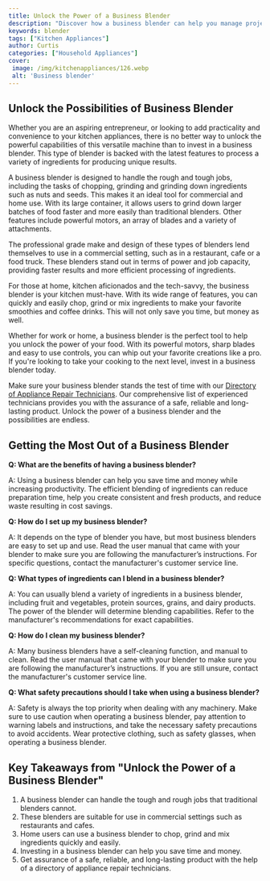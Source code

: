 ```yaml
---
title: Unlock the Power of a Business Blender
description: "Discover how a business blender can help you manage project complexity stay organized and make effective decisions Find out why using a business blender is the key to unlocking better results for your business"
keywords: blender
tags: ["Kitchen Appliances"]
author: Curtis
categories: ["Household Appliances"]
cover: 
 image: /img/kitchenappliances/126.webp
 alt: 'Business blender'
---
```

## Unlock the Possibilities of Business Blender 

Whether you are an aspiring entrepreneur, or looking to add practicality and convenience to your kitchen appliances, there is no better way to unlock the powerful capabilities of this versatile machine than to invest in a business blender. This type of blender is backed with the latest features to process a variety of ingredients for producing unique results. 

A business blender is designed to handle the rough and tough jobs, including the tasks of chopping, grinding and grinding down ingredients such as nuts and seeds. This makes it an ideal tool for commercial and home use. With its large container, it allows users to grind down larger batches of food faster and more easily than traditional blenders. Other features include powerful motors, an array of blades and a variety of attachments.

The professional grade make and design of these types of blenders lend themselves to use in a commercial setting, such as in a restaurant, cafe or a food truck. These blenders stand out in terms of power and job capacity, providing faster results and more efficient processing of ingredients. 

For those at home, kitchen aficionados and the tech-savvy, the business blender is your kitchen must-have. With its wide range of features, you can quickly and easily chop, grind or mix ingredients to make your favorite smoothies and coffee drinks. This will not only save you time, but money as well. 

Whether for work or home, a business blender is the perfect tool to help you unlock the power of your food. With its powerful motors, sharp blades and easy to use controls, you can whip out your favorite creations like a pro. If you're looking to take your cooking to the next level, invest in a business blender today.

Make sure your business blender stands the test of time with our [Directory of Appliance Repair Technicians](./pages/appliance-repair-technicians). Our comprehensive list of experienced technicians provides you with the assurance of a safe, reliable and long-lasting product. Unlock the power of a business blender and the possibilities are endless.

## Getting the Most Out of a Business Blender

**Q: What are the benefits of having a business blender?**

A: Using a business blender can help you save time and money while increasing productivity. The efficient blending of ingredients can reduce preparation time, help you create consistent and fresh products, and reduce waste resulting in cost savings.

**Q: How do I set up my business blender?**

A: It depends on the type of blender you have, but most business blenders are easy to set up and use. Read the user manual that came with your blender to make sure you are following the manufacturer’s instructions. For specific questions, contact the manufacturer's customer service line.

**Q: What types of ingredients can I blend in a business blender?**

A: You can usually blend a variety of ingredients in a business blender, including fruit and vegetables, protein sources, grains, and dairy products. The power of the blender will determine blending capabilities. Refer to the manufacturer's recommendations for exact capabilities.

**Q: How do I clean my business blender?**

A: Many business blenders have a self-cleaning function, and manual to clean. Read the user manual that came with your blender to make sure you are following the manufacturer’s instructions. If you are still unsure, contact the manufacturer's customer service line.

**Q: What safety precautions should I take when using a business blender?**

A: Safety is always the top priority when dealing with any machinery. Make sure to use caution when operating a business blender, pay attention to warning labels and instructions, and take the necessary safety precautions to avoid accidents. Wear protective clothing, such as safety glasses, when operating a business blender.

## Key Takeaways from "Unlock the Power of a Business Blender" 
1. A business blender can handle the tough and rough jobs that traditional blenders cannot.
2. These blenders are suitable for use in commercial settings such as restaurants and cafes.
3. Home users can use a business blender to chop, grind and mix ingredients quickly and easily.
4. Investing in a business blender can help you save time and money.
5. Get assurance of a safe, reliable, and long-lasting product with the help of a directory of appliance repair technicians.
